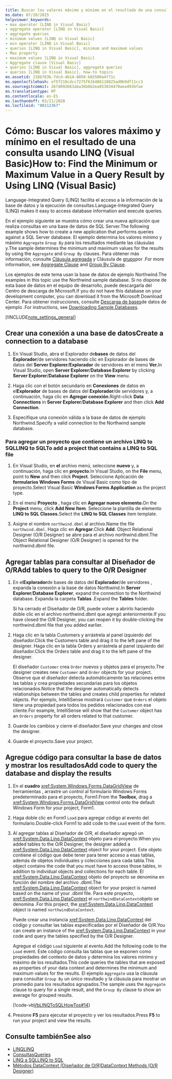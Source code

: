 ```yaml
---
title: Buscar los valores máximo y mínimo en el resultado de una consulta usando LINQ
ms.date: 07/20/2015
helpviewer_keywords:
- max operator [LINQ in Visual Basic]
- aggregate operator [LINQ in Visual Basic]
- aggregate queries
- minimum values [LINQ in Visual Basic]
- min operator [LINQ in Visual Basic]
- queries [LINQ in Visual Basic], minimum and maximum values
- Max property
- maximum values [LINQ in Visual Basic]
- Aggregate clause [Visual Basic]
- queries [LINQ in Visual Basic], aggregate queries
- queries [LINQ in Visual Basic], how-to topics
ms.assetid: 238b763b-7dcd-4b14-8050-b65500a4f71c
ms.openlocfilehash: ef5f218cdcc7275f616486110825ad0b9df11cc3
ms.sourcegitcommit: 267d092663aba36b6b2ea853034470aea493bfae
ms.translationtype: MT
ms.contentlocale: es-ES
ms.lasthandoff: 03/21/2020
ms.locfileid: "80112367"
---
```

# <a name="how-to-find-the-minimum-or-maximum-value-in-a-query-result-by-using-linq-visual-basic"></a><span data-ttu-id="6fef3-102">Cómo: Buscar los valores máximo y mínimo en el resultado de una consulta usando LINQ (Visual Basic)</span><span class="sxs-lookup"><span data-stu-id="6fef3-102">How to: Find the Minimum or Maximum Value in a Query Result by Using LINQ (Visual Basic)</span></span>
<span data-ttu-id="6fef3-103">Language-Integrated Query (LINQ) facilita el acceso a la información de la base de datos y la ejecución de consultas.</span><span class="sxs-lookup"><span data-stu-id="6fef3-103">Language-Integrated Query (LINQ) makes it easy to access database information and execute queries.</span></span>  
  
 <span data-ttu-id="6fef3-104">En el ejemplo siguiente se muestra cómo crear una nueva aplicación que realiza consultas en una base de datos de SQL Server.</span><span class="sxs-lookup"><span data-stu-id="6fef3-104">The following example shows how to create a new application that performs queries against a SQL Server database.</span></span> <span data-ttu-id="6fef3-105">El ejemplo determina los valores mínimo y máximo `Aggregate` `Group By` para los resultados mediante las cláusulas y.</span><span class="sxs-lookup"><span data-stu-id="6fef3-105">The sample determines the minimum and maximum values for the results by using the `Aggregate` and `Group By` clauses.</span></span> <span data-ttu-id="6fef3-106">Para obtener más información, consulte [Cláusula agregada](../../../../visual-basic/language-reference/queries/aggregate-clause.md) y Cláusula de [grupo](../../../../visual-basic/language-reference/queries/group-by-clause.md)por .</span><span class="sxs-lookup"><span data-stu-id="6fef3-106">For more information, see [Aggregate Clause](../../../../visual-basic/language-reference/queries/aggregate-clause.md) and [Group By Clause](../../../../visual-basic/language-reference/queries/group-by-clause.md).</span></span>  
  
 <span data-ttu-id="6fef3-107">Los ejemplos de este tema usan la base de datos de ejemplo Northwind.</span><span class="sxs-lookup"><span data-stu-id="6fef3-107">The examples in this topic use the Northwind sample database.</span></span> <span data-ttu-id="6fef3-108">Si no dispone de esta base de datos en el equipo de desarrollo, puede descargarla del Centro de descarga de Microsoft.</span><span class="sxs-lookup"><span data-stu-id="6fef3-108">If you do not have this database on your development computer, you can download it from the Microsoft Download Center.</span></span> <span data-ttu-id="6fef3-109">Para obtener instrucciones, consulte [Descarga de bases](../../../../framework/data/adonet/sql/linq/downloading-sample-databases.md)de datos de ejemplo .</span><span class="sxs-lookup"><span data-stu-id="6fef3-109">For instructions, see [Downloading Sample Databases](../../../../framework/data/adonet/sql/linq/downloading-sample-databases.md).</span></span>  
  
[!INCLUDE[note_settings_general](~/includes/note-settings-general-md.md)]  
  
## <a name="create-a-connection-to-a-database"></a><span data-ttu-id="6fef3-110">Crear una conexión a una base de datos</span><span class="sxs-lookup"><span data-stu-id="6fef3-110">Create a connection to a database</span></span>  
  
1. <span data-ttu-id="6fef3-111">En Visual Studio, abra el Explorador de**bases** de datos del **Explorador**/de servidores haciendo clic en Explorador de bases de datos del **Server Explorer**/**Explorador** de servidores en el menú **Ver.**</span><span class="sxs-lookup"><span data-stu-id="6fef3-111">In Visual Studio, open **Server Explorer**/**Database Explorer** by clicking **Server Explorer**/**Database Explorer** on the **View** menu.</span></span>  
  
2. <span data-ttu-id="6fef3-112">Haga clic con el botón secundario en **Conexiones** de datos en el**Explorador** de bases de datos del **Explorador**/de servidores y, a continuación, haga clic en **Agregar conexión**.</span><span class="sxs-lookup"><span data-stu-id="6fef3-112">Right-click **Data Connections** in **Server Explorer**/**Database Explorer** and then click **Add Connection**.</span></span>  
  
3. <span data-ttu-id="6fef3-113">Especifique una conexión válida a la base de datos de ejemplo Northwind.</span><span class="sxs-lookup"><span data-stu-id="6fef3-113">Specify a valid connection to the Northwind sample database.</span></span>  
  
### <a name="to-add-a-project-that-contains-a-linq-to-sql-file"></a><span data-ttu-id="6fef3-114">Para agregar un proyecto que contiene un archivo LINQ to SQLLINQ to SQL</span><span class="sxs-lookup"><span data-stu-id="6fef3-114">To add a project that contains a LINQ to SQL file</span></span>  
  
1. <span data-ttu-id="6fef3-115">En Visual Studio, en **el** archivo menú, seleccione **nuevo** y, a continuación, haga clic en **proyecto**.</span><span class="sxs-lookup"><span data-stu-id="6fef3-115">In Visual Studio, on the **File** menu, point to **New** and then click **Project**.</span></span> <span data-ttu-id="6fef3-116">Seleccione Aplicación de **formularios Windows Forms** de Visual Basic como tipo de proyecto.</span><span class="sxs-lookup"><span data-stu-id="6fef3-116">Select Visual Basic **Windows Forms Application** as the project type.</span></span>  
  
2. <span data-ttu-id="6fef3-117">En el menú **Proyecto** , haga clic en **Agregar nuevo elemento**.</span><span class="sxs-lookup"><span data-stu-id="6fef3-117">On the **Project** menu, click **Add New Item**.</span></span> <span data-ttu-id="6fef3-118">Seleccione la plantilla de elemento **LINQ to SQL Classes.**</span><span class="sxs-lookup"><span data-stu-id="6fef3-118">Select the **LINQ to SQL Classes** item template.</span></span>  
  
3. <span data-ttu-id="6fef3-119">Asigne el nombre `northwind.dbml` al archivo.</span><span class="sxs-lookup"><span data-stu-id="6fef3-119">Name the file `northwind.dbml`.</span></span> <span data-ttu-id="6fef3-120">Haga clic en **Agregar**.</span><span class="sxs-lookup"><span data-stu-id="6fef3-120">Click **Add**.</span></span> <span data-ttu-id="6fef3-121">Object Relational Designer (O/R Designer) se abre para el archivo northwind.dbml.</span><span class="sxs-lookup"><span data-stu-id="6fef3-121">The Object Relational Designer (O/R Designer) is opened for the northwind.dbml file.</span></span>  
  
## <a name="add-tables-to-query-to-the-or-designer"></a><span data-ttu-id="6fef3-122">Agregar tablas para consultar al Diseñador de O/R</span><span class="sxs-lookup"><span data-stu-id="6fef3-122">Add tables to query to the O/R Designer</span></span>  
  
1. <span data-ttu-id="6fef3-123">En el**Explorador**de bases de datos del **Explorador**/de servidores , expanda la conexión a la base de datos Northwind.</span><span class="sxs-lookup"><span data-stu-id="6fef3-123">In **Server Explorer**/**Database Explorer**, expand the connection to the Northwind database.</span></span> <span data-ttu-id="6fef3-124">Expanda la carpeta **Tablas** .</span><span class="sxs-lookup"><span data-stu-id="6fef3-124">Expand the **Tables** folder.</span></span>  
  
     <span data-ttu-id="6fef3-125">Si ha cerrado el Diseñador de O/R, puede volver a abrirlo haciendo doble clic en el archivo northwind.dbml que agregó anteriormente.</span><span class="sxs-lookup"><span data-stu-id="6fef3-125">If you have closed the O/R Designer, you can reopen it by double-clicking the northwind.dbml file that you added earlier.</span></span>  
  
2. <span data-ttu-id="6fef3-126">Haga clic en la tabla Customers y arrástrela al panel izquierdo del diseñador.</span><span class="sxs-lookup"><span data-stu-id="6fef3-126">Click the Customers table and drag it to the left pane of the designer.</span></span> <span data-ttu-id="6fef3-127">Haga clic en la tabla Orders y arrástrela al panel izquierdo del diseñador.</span><span class="sxs-lookup"><span data-stu-id="6fef3-127">Click the Orders table and drag it to the left pane of the designer.</span></span>  
  
     <span data-ttu-id="6fef3-128">El diseñador `Customer` crea `Order` nuevos y objetos para el proyecto.</span><span class="sxs-lookup"><span data-stu-id="6fef3-128">The designer creates new `Customer` and `Order` objects for your project.</span></span> <span data-ttu-id="6fef3-129">Observe que el diseñador detecta automáticamente las relaciones entre las tablas y crea propiedades secundarias para los objetos relacionados.</span><span class="sxs-lookup"><span data-stu-id="6fef3-129">Notice that the designer automatically detects relationships between the tables and creates child properties for related objects.</span></span> <span data-ttu-id="6fef3-130">Por ejemplo, IntelliSense mostrará `Customer` que `Orders` el objeto tiene una propiedad para todos los pedidos relacionados con ese cliente.</span><span class="sxs-lookup"><span data-stu-id="6fef3-130">For example, IntelliSense will show that the `Customer` object has an `Orders` property for all orders related to that customer.</span></span>  
  
3. <span data-ttu-id="6fef3-131">Guarde los cambios y cierre el diseñador.</span><span class="sxs-lookup"><span data-stu-id="6fef3-131">Save your changes and close the designer.</span></span>  
  
4. <span data-ttu-id="6fef3-132">Guarde el proyecto.</span><span class="sxs-lookup"><span data-stu-id="6fef3-132">Save your project.</span></span>  
  
## <a name="add-code-to-query-the-database-and-display-the-results"></a><span data-ttu-id="6fef3-133">Agregue código para consultar la base de datos y mostrar los resultados</span><span class="sxs-lookup"><span data-stu-id="6fef3-133">Add code to query the database and display the results</span></span>  
  
1. <span data-ttu-id="6fef3-134">En el **cuadro** <xref:System.Windows.Forms.DataGridView> de herramientas , arrastre un control al formulario Windows Forms predeterminado para el proyecto, Form1.</span><span class="sxs-lookup"><span data-stu-id="6fef3-134">From the **Toolbox**, drag a <xref:System.Windows.Forms.DataGridView> control onto the default Windows Form for your project, Form1.</span></span>  
  
2. <span data-ttu-id="6fef3-135">Haga doble clic en Form1 `Load` para agregar código al evento del formulario.</span><span class="sxs-lookup"><span data-stu-id="6fef3-135">Double-click Form1 to add code to the `Load` event of the form.</span></span>  
  
3. <span data-ttu-id="6fef3-136">Al agregar tablas al Diseñador de O/R, el diseñador agregó un <xref:System.Data.Linq.DataContext> objeto para el proyecto.</span><span class="sxs-lookup"><span data-stu-id="6fef3-136">When you added tables to the O/R Designer, the designer added a <xref:System.Data.Linq.DataContext> object for your project.</span></span> <span data-ttu-id="6fef3-137">Este objeto contiene el código que debe tener para tener acceso a esas tablas, además de objetos individuales y colecciones para cada tabla.</span><span class="sxs-lookup"><span data-stu-id="6fef3-137">This object contains the code that you must have to access those tables, in addition to individual objects and collections for each table.</span></span> <span data-ttu-id="6fef3-138">El <xref:System.Data.Linq.DataContext> objeto del proyecto se denomina en función del nombre del archivo .dbml.</span><span class="sxs-lookup"><span data-stu-id="6fef3-138">The <xref:System.Data.Linq.DataContext> object for your project is named based on the name of your .dbml file.</span></span> <span data-ttu-id="6fef3-139">Para este proyecto, <xref:System.Data.Linq.DataContext> el `northwindDataContext`objeto se denomina .</span><span class="sxs-lookup"><span data-stu-id="6fef3-139">For this project, the <xref:System.Data.Linq.DataContext> object is named `northwindDataContext`.</span></span>  
  
     <span data-ttu-id="6fef3-140">Puede crear una instancia <xref:System.Data.Linq.DataContext> del código y consultar las tablas especificadas por el Diseñador de O/R.</span><span class="sxs-lookup"><span data-stu-id="6fef3-140">You can create an instance of the <xref:System.Data.Linq.DataContext> in your code and query the tables specified by the O/R Designer.</span></span>  
  
     <span data-ttu-id="6fef3-141">Agregue el código `Load` siguiente al evento.</span><span class="sxs-lookup"><span data-stu-id="6fef3-141">Add the following code to the `Load` event.</span></span> <span data-ttu-id="6fef3-142">Este código consulta las tablas que se exponen como propiedades del contexto de datos y determina los valores mínimo y máximo de los resultados.</span><span class="sxs-lookup"><span data-stu-id="6fef3-142">This code queries the tables that are exposed as properties of your data context and determines the minimum and maximum values for the results.</span></span> <span data-ttu-id="6fef3-143">El ejemplo `Aggregate` usa la cláusula para consultar `Group By` un único resultado y la cláusula para mostrar un promedio para los resultados agrupados.</span><span class="sxs-lookup"><span data-stu-id="6fef3-143">The sample uses the `Aggregate` clause to query for a single result, and the `Group By` clause to show an average for grouped results.</span></span>  
  
     [!code-vb[VbLINQToSQLHowTos#14](~/samples/snippets/visualbasic/VS_Snippets_VBCSharp/VbLINQtoSQLHowTos/VB/Form7.vb#14)]  
  
4. <span data-ttu-id="6fef3-144">Presione **F5** para ejecutar el proyecto y ver los resultados.</span><span class="sxs-lookup"><span data-stu-id="6fef3-144">Press **F5** to run your project and view the results.</span></span>  
  
## <a name="see-also"></a><span data-ttu-id="6fef3-145">Consulte también</span><span class="sxs-lookup"><span data-stu-id="6fef3-145">See also</span></span>

- [<span data-ttu-id="6fef3-146">LINQ</span><span class="sxs-lookup"><span data-stu-id="6fef3-146">LINQ</span></span>](../../../../visual-basic/programming-guide/language-features/linq/index.md)
- [<span data-ttu-id="6fef3-147">Consultas</span><span class="sxs-lookup"><span data-stu-id="6fef3-147">Queries</span></span>](../../../../visual-basic/language-reference/queries/index.md)
- [<span data-ttu-id="6fef3-148">LINQ a SQL</span><span class="sxs-lookup"><span data-stu-id="6fef3-148">LINQ to SQL</span></span>](../../../../framework/data/adonet/sql/linq/index.md)
- [<span data-ttu-id="6fef3-149">Métodos DataContext (Diseñador de O/R)</span><span class="sxs-lookup"><span data-stu-id="6fef3-149">DataContext Methods (O/R Designer)</span></span>](/visualstudio/data-tools/datacontext-methods-o-r-designer)
